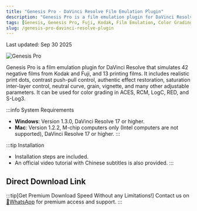 ```yaml
---
title: "Genesis Pro - DaVinci Resolve Film Emulation Plugin"
description: "Genesis Pro is a film emulation plugin for DaVinci Resolve that simulates 42 negative films from Kodak and Fuji, and 13 printing films."
tags: [Genesis, Genesis Pro, Fuji, Kodak, Film Emulation, Color Grading, DaVinci Resolve, DaVinci Resolve Plugin]
slug: /genesis-pro-davinci-resolve-plugin
---
```


Last updated: Sep 30 2025

![Genesis Pro](https://www.gfxcamp.com/wp-content/uploads/2025/09/Genesis-Pro.jpg)

Genesis Pro is a film emulation plugin for DaVinci Resolve that simulates 42 negative films from Kodak and Fuji, and 13 printing films. It includes realistic print dots, contrast push-pull control, authentic effect restoration, saturation inter-layer control, neutral curve, grain, vignette, and many other adjustable parameters. It can be used for color grading in ACES, RCM, LogC, RED, and S-Log3.

:::info System Requirements
-   **Windows**: Version 1.3.0, DaVinci Resolve 17 or higher.
-   **Mac**: Version 1.2.2, M-chip computers only (Intel computers are not supported), DaVinci Resolve 17 or higher.
:::

:::tip Installation
-   Installation steps are included.
-   An official video tutorial with Chinese subtitles is also provided.
:::

## Direct Download Link
:::tip[Get Premium Download Speed Without any Limitations!]
Contact us on [💬WhatsApp](https://wa.me/+8613237610083) for premium  access and support.
:::